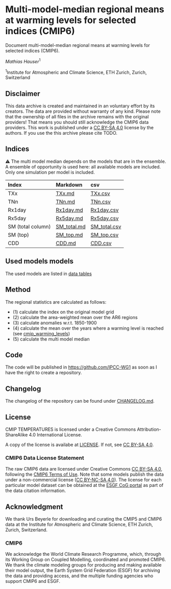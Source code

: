 #  Multi-model-median regional means at warming levels for selected indices (CMIP6)

Document multi-model-median regional means at warming levels for selected indices (CMIP6).

*Mathias Hauser*<sup>1</sup>

<sup>1</sup>Institute for Atmospheric and Climate Science, ETH Zurich, Zurich, Switzerland

## Disclaimer

This data archive is created and maintained in an voluntary effort by its creators. The data are provided without warranty of any kind. Please note that the ownership of all files in the archive remains with the original providers! That means you should still acknowledge the CMIP6 data providers. This work is published under a [CC BY-SA 4.0](http://creativecommons.org/licenses/by-sa/4.0/) license by the authors. If you use the this archive please cite TODO.

## Indices

:warning: The multi model median depends on the models that are in the ensemble. A ensemble of opportunity is used here: all available models are included. Only one simulation per model is included.

| Index     | Markdown | csv |
|:----------|:---------|:----|
|TXx|[TXx.md](indices/md/cmip_indices_regional_TXx.md)|[TXx.csv](indices/csv/cmip_indices_regional_TXx.csv)|
|TNn|[TNn.md](indices/md/cmip_indices_regional_TNn.md)|[TNn.csv](indices/csv/cmip_indices_regional_TNn.csv)|
|Rx1day|[Rx1day.md](indices/md/cmip_indices_regional_Rx1day.md)|[Rx1day.csv](indices/csv/cmip_indices_regional_Rx1day.csv)|
|Rx5day|[Rx5day.md](indices/md/cmip_indices_regional_Rx5day.md)|[Rx5day.csv](indices/csv/cmip_indices_regional_Rx5day.csv)|
|SM (total column)|[SM_total.md](indices/md/cmip_indices_regional_SM_total.md)|[SM_total.csv](indices/csv/cmip_indices_regional_SM_total.csv)|
|SM (top)|[SM_top.md](indices/md/cmip_indices_regional_SM_top.md)|[SM_top.csv](indices/csv/cmip_indices_regional_SM_top.csv)|
|CDD|[CDD.md](indices/md/cmip_indices_regional_CDD.md)|[CDD.csv](indices/csv/cmip_indices_regional_CDD.csv)|

## Used models models

The used models are listed in [data tables](indices/data_tables/)

## Method

The regional statistics are calculated as follows:
- (1) calculate the index on the original model grid
- (2) calculate the area-weighted mean over the AR6 regions
- (3) calculate anomalies w.r.t. 1850-1900
- (4) calculate the mean over the years where a warming level is reached (see [cmip_warming_levels](https://github.com/mathause/cmip_warming_levels))
- (5) calculate the multi model median

## Code
The code will be published in https://github.com/IPCC-WG1 as soon as I have the right to create a repository.

## Changelog

The changelog of the repository can be found under [CHANGELOG.md](CHANGELOG.md).


## License

CMIP TEMPERATURES is licensed under a Creative Commons Attribution-ShareAlike 4.0 International License.

A copy of the license is availabe at [LICENSE](LICENSE). If not, see [CC BY-SA 4.0](http://creativecommons.org/licenses/by-sa/4.0/).

### CMIP6 Data License Statement

The raw CMIP6 data are licensed under Creative Commons [CC BY-SA 4.0](https://creativecommons.org/licenses/by-sa/4.0), following the [CMIP6 Terms of Use](https://pcmdi.llnl.gov/CMIP6/TermsOfUse). Note that some models publish the data under a non-commercial license ([CC BY-NC-SA 4.0](https://creativecommons.org/licenses/by-nc-sa/4.0/)). The license for each particular model dataset can be obtained at the [ESGF CoG portal](https://esgf-node.llnl.gov/search/cmip6) as part of the data citation information.

## Acknowledgment

We thank Urs Beyerle for downloading and curating the CMIP5 and CMIP6 data at the Institute for Atmospheric and Climate Science, ETH Zurich, Zurich, Switzerland.

### CMIP6

We acknowledge the World Climate Research Programme, which, through its Working Group on Coupled Modelling, coordinated and promoted CMIP6. We thank the climate modeling groups for producing and making available their model output, the Earth System Grid Federation (ESGF) for archiving the data and providing access, and the multiple funding agencies who support CMIP6 and ESGF.

